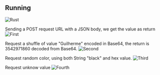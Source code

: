 ## Running
![Rust](https://img.shields.io/badge/rust-%23000000.svg?style=for-the-badge&logo=rust&logoColor=white)


Sending a POST request URL with a JSON body, we get the value as return
![First](https://i.imgur.com/8JQYFon.png)


Request a shuffle of value "Guilherme" encoded in Base64, the return is 3542971860 decoded from Base64.
![Second](https://i.imgur.com/DgWZvFX.png)


Request random color, using both String "black" and hex value.
![Third](https://i.imgur.com/Ix3CsgD.png)


Request unknow value
![Fourth](https://i.imgur.com/YjpjnVk.png)




